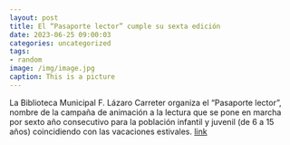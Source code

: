 ```yaml
---
layout: post
title: El “Pasaporte lector” cumple su sexta edición
date: 2023-06-25 09:00:03
categories: uncategorized
tags:
- random
image: /img/image.jpg
caption: This is a picture
---
```

La Biblioteca Municipal F. Lázaro Carreter organiza el “Pasaporte lector”, nombre de la campaña de animación a la lectura que se pone en marcha por sexto año consecutivo para la población infantil y juvenil (de 6 a 15 años) coincidiendo con las vacaciones estivales.  [link](https://www.ayto-villacanada.es/tu-ayuntamiento/el-pasaporte-lector-cumple-su-sexta-edicion/)
